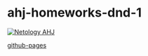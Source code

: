 # ahj-homeworks-dnd-1

[![Netology AHJ](https://github.com/O-R-C/ahj-homeworks-dnd-1/actions/workflows/web.yml/badge.svg)](https://github.com/O-R-C/ahj-homeworks-dnd-1/actions/workflows/web.yml)

[github-pages](https://o-r-c.github.io/ahj-homeworks-dnd-1/)                                                                                                 
